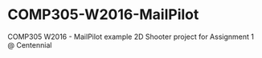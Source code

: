 # COMP305-W2016-MailPilot

COMP305 W2016 - MailPilot example 2D Shooter project for Assignment 1 @ Centennial 
